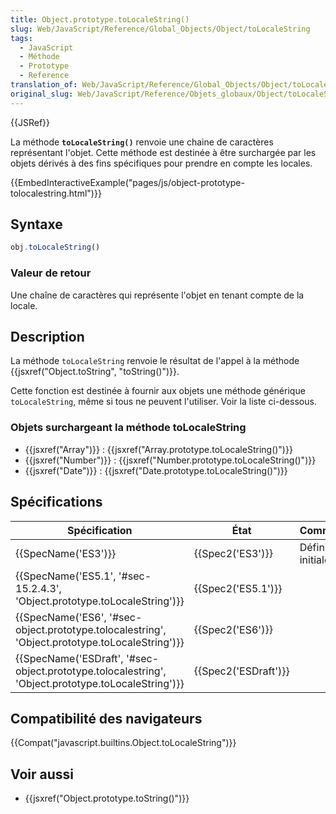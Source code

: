 ```yaml
---
title: Object.prototype.toLocaleString()
slug: Web/JavaScript/Reference/Global_Objects/Object/toLocaleString
tags:
  - JavaScript
  - Méthode
  - Prototype
  - Reference
translation_of: Web/JavaScript/Reference/Global_Objects/Object/toLocaleString
original_slug: Web/JavaScript/Reference/Objets_globaux/Object/toLocaleString
---
```

{{JSRef}}

La méthode **`toLocaleString()`** renvoie une chaine de caractères représentant l'objet. Cette méthode est destinée à être surchargée par les objets dérivés à des fins spécifiques pour prendre en compte les locales.

{{EmbedInteractiveExample("pages/js/object-prototype-tolocalestring.html")}}

## Syntaxe

```js
obj.toLocaleString()
```

### Valeur de retour

Une chaîne de caractères qui représente l'objet en tenant compte de la locale.

## Description

La méthode `toLocaleString` renvoie le résultat de l'appel à la méthode {{jsxref("Object.toString", "toString()")}}.

Cette fonction est destinée à fournir aux objets une méthode générique `toLocaleString`, même si tous ne peuvent l'utiliser. Voir la liste ci-dessous.

### Objets surchargeant la méthode toLocaleString

- {{jsxref("Array")}} : {{jsxref("Array.prototype.toLocaleString()")}}
- {{jsxref("Number")}} : {{jsxref("Number.prototype.toLocaleString()")}}
- {{jsxref("Date")}} : {{jsxref("Date.prototype.toLocaleString()")}}

## Spécifications

| Spécification                                                                                                                        | État                         | Commentaires         |
| ------------------------------------------------------------------------------------------------------------------------------------ | ---------------------------- | -------------------- |
| {{SpecName('ES3')}}                                                                                                             | {{Spec2('ES3')}}         | Définition initiale. |
| {{SpecName('ES5.1', '#sec-15.2.4.3', 'Object.prototype.toLocaleString')}}                                     | {{Spec2('ES5.1')}}     |                      |
| {{SpecName('ES6', '#sec-object.prototype.tolocalestring', 'Object.prototype.toLocaleString')}}         | {{Spec2('ES6')}}         |                      |
| {{SpecName('ESDraft', '#sec-object.prototype.tolocalestring', 'Object.prototype.toLocaleString')}} | {{Spec2('ESDraft')}} |                      |

## Compatibilité des navigateurs

{{Compat("javascript.builtins.Object.toLocaleString")}}

## Voir aussi

- {{jsxref("Object.prototype.toString()")}}

